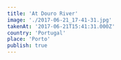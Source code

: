 ```yaml
---
title: 'At Douro River'
image: './2017-06-21_17-41-31.jpg'
takenAt: '2017-06-21T15:41:31.000Z'
country: 'Portugal'
place: 'Porto'
publish: true
---
```

